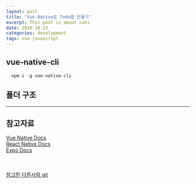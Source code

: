 ```yaml
---
layout: post
title: "Vue-Native로 Todo앱 만들기"
excerpt: This post is about cats
date: 2018-10-23
categories: development
tags: vue javascript
---
```


## vue-native-cli
```
  npm i -g vue-native-cli
```

## 폴더 구조

---

## 참고자료

[Vue Native Docs][vue-native] <br/>
[React Native Docs][react-native] <br/>
[Expo Docs][expo] <br/>
 <br/> <br/>

[참고한 다른사람 git][others-git]

[others-git]:   https://github.com/ankitsinghania94/vue-native-todo-app
[vue-native]:   https://vue-native.io/docs/
[react-native]: https://facebook.github.io/react-native/docs/using-a-listview
[expo]:         https://docs.expo.io/
